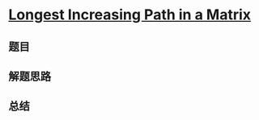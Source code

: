 # [Longest Increasing Path in a Matrix](https://leetcode.com/problems/longest-increasing-path-in-a-matrix/)

## 题目


## 解题思路


## 总结


